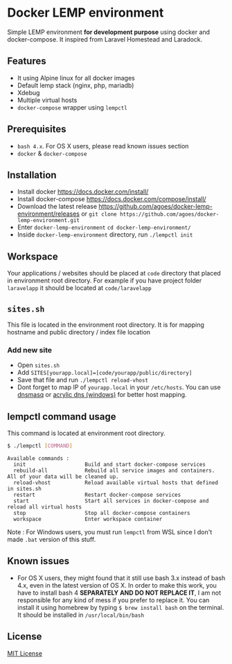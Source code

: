 # Docker LEMP environment

Simple LEMP environment **for development purpose** using docker and docker-compose. It inspired from Laravel Homestead and Laradock.

## Features
- It using Alpine linux for all docker images
- Default lemp stack (nginx, php, mariadb)
- Xdebug
- Multiple virtual hosts
- `docker-compose` wrapper using `lempctl`

## Prerequisites
- `bash 4.x`. For OS X users, please read known issues section
- `docker` & `docker-compose`

## Installation
- Install docker https://docs.docker.com/install/
- Install docker-compose https://docs.docker.com/compose/install/
- Download the latest release https://github.com/agoes/docker-lemp-environment/releases or `git clone https://github.com/agoes/docker-lemp-environment.git`
- Enter `docker-lemp-environment` `cd docker-lemp-environment/`
- Inside `docker-lemp-environment` directory, run `./lempctl init`

## Workspace
Your applications / websites should be placed at `code` directory that placed in environment root directory. For example if you have project folder `laravelapp` it should be located at `code/laravelapp`

## `sites.sh`
 This file is located in the environment root directory. It is for mapping hostname and public directory / index file location

 ### Add new site
- Open `sites.sh`
- Add `SITES[yourapp.local]=[code/yourapp/public/directory]`
- Save that file and run `./lempctl reload-vhost`
- Dont forget to map IP of `yourapp.local` in your `/etc/hosts`. You can use [dnsmasq](http://www.thekelleys.org.uk/dnsmasq/doc.html) or [acrylic dns (windows)](http://mayakron.altervista.org/wikibase/show.php?id=AcrylicHome) for better host mapping.

## lempctl command usage
This command is located at environment root directory.

```sh
$ ./lempctl [COMMAND]
```

```
Available commands :
  init                   Build and start docker-compose services
  rebuild-all            Rebuild all service images and containers. All of your data will be cleaned up.
  reload-vhost           Reload available virtual hosts that defined in sites.sh
  restart                Restart docker-compose services
  start                  Start all services in docker-compose and reload all virtual hosts
  stop                   Stop all docker-compose containers
  workspace              Enter workspace container
```
Note : For Windows users, you must run `lempctl` from WSL since I don't made `.bat` version of this stuff.

## Known issues
- For OS X users, they might found that it still use bash 3.x instead of bash 4.x, even in the latest version of OS X. In order to make this work, you have to install bash 4 **SEPARATELY AND DO NOT REPLACE IT**, I am not responsible for any kind of mess if you prefer to replace it. You can install it using homebrew by typing `$ brew install bash` on the terminal. It should be installed in `/usr/local/bin/bash`

## License
[MIT License](LICENSE)
